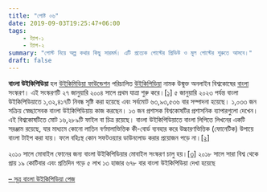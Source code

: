 ```yaml
---
title: "পোষ্ট ০৬"
date: 2019-09-03T19:25:47+06:00
tags: 
    - ট্যাগ-১
    - ট্যাগ-২
summary: "পোস্ট নিয়ে অল্প কথার কিছু সারমর্ম। এটি প্রত্যেক পোস্টের প্রিভিউ ও মুল পোস্টের শুরুতে আসবে।"
draft: false
---
```


**বাংলা উইকিপিডিয়া** হল [উইকিমিডিয়া ফাউন্ডেশন](https://bn.wikipedia.org/wiki/%E0%A6%89%E0%A6%87%E0%A6%95%E0%A6%BF%E0%A6%AE%E0%A6%BF%E0%A6%A1%E0%A6%BF%E0%A6%AF%E0%A6%BC%E0%A6%BE_%E0%A6%AB%E0%A6%BE%E0%A6%89%E0%A6%A8%E0%A7%8D%E0%A6%A1%E0%A7%87%E0%A6%B6%E0%A6%A8 "উইকিমিডিয়া ফাউন্ডেশন") পরিচালিত [উইকিপিডিয়া](https://bn.wikipedia.org/wiki/%E0%A6%89%E0%A6%87%E0%A6%95%E0%A6%BF%E0%A6%AA%E0%A6%BF%E0%A6%A1%E0%A6%BF%E0%A6%AF%E0%A6%BC%E0%A6%BE "উইকিপিডিয়া") নামক উন্মুক্ত অনলাইন বিশ্বকোষের [বাংলা](https://bn.wikipedia.org/wiki/%E0%A6%AC%E0%A6%BE%E0%A6%82%E0%A6%B2%E0%A6%BE_%E0%A6%AD%E0%A6%BE%E0%A6%B7%E0%A6%BE "বাংলা ভাষা") সংস্করণ। এই সংস্করণটি ২৭ জানুয়ারি ২০০৪ সালে প্রথম যাত্রা শুরু করে।[[১]](https://bn.wikipedia.org/wiki/%E0%A6%AC%E0%A6%BE%E0%A6%82%E0%A6%B2%E0%A6%BE_%E0%A6%89%E0%A6%87%E0%A6%95%E0%A6%BF%E0%A6%AA%E0%A6%BF%E0%A6%A1%E0%A6%BF%E0%A6%AF%E0%A6%BC%E0%A6%BE#cite_note-বাংলা_উইকিপিডিয়ার_১৫_বছর-1) ৫ জানুয়ারি ২০২৩ পর্যন্ত বাংলা উইকিপিডিয়াতে ১,৩২,৪১৭টি নিবন্ধ সৃষ্টি 
করা হয়েছে এবং সর্বমোট ৬৩,৯৩,৫৩৬ বার সম্পাদনা হয়েছে। ১,০৩৩ জন সক্রিয় 
স্বেচ্ছাসেবক বাংলা উইকিপিডিয়ায় কাজ করছেন। ১৩ জন প্রশাসক বিশ্বকোষটির 
প্রশাসনিক ব্যাপারগুলো দেখেন। এই বিশ্বকোষটিতে মোট ১৬,২৮৯টি ফাইল বা চিত্র 
রয়েছে। বাংলা উইকিপিডিয়াতে বাংলা লিপিতে লিখনের একটি সরঞ্জাম রয়েছে, যার
 মাধ্যমে কোনো লাতিন বর্ণমালাভিত্তিক কী-বোর্ড ব্যবহার করে উচ্চারণভিত্তিক 
(ফোনেটিক) উপায়ে বাংলা টাইপ করা যায়। ফলে বহিঃস্থ কোন সফটওয়্যার ডাউনলোড
 করার প্রয়োজন পড়ে না।[[২]](https://bn.wikipedia.org/wiki/%E0%A6%AC%E0%A6%BE%E0%A6%82%E0%A6%B2%E0%A6%BE_%E0%A6%89%E0%A6%87%E0%A6%95%E0%A6%BF%E0%A6%AA%E0%A6%BF%E0%A6%A1%E0%A6%BF%E0%A6%AF%E0%A6%BC%E0%A6%BE#cite_note-2)

২০১০ সালে মোবাইল ফোনের জন্য বাংলা উইকিপিডিয়ার মোবাইল সংস্করণ চালু হয়।[[৩]](https://bn.wikipedia.org/wiki/%E0%A6%AC%E0%A6%BE%E0%A6%82%E0%A6%B2%E0%A6%BE_%E0%A6%89%E0%A6%87%E0%A6%95%E0%A6%BF%E0%A6%AA%E0%A6%BF%E0%A6%A1%E0%A6%BF%E0%A6%AF%E0%A6%BC%E0%A6%BE#cite_note-3) ২০১৮ সালে সারা বিশ্ব থেকে প্রায় ১৯ কোটিবার এবং প্রতিদিন গড়ে ৫ লাখ ১৩ হাজার ৬৭৮ বার বাংলা উইকিপিডিয়া দেখা হয়েছে

[– সূত্র বাংলা উইকিপিডিয়া পেজ](https://bn.wikipedia.org/wiki/%E0%A6%AC%E0%A6%BE%E0%A6%82%E0%A6%B2%E0%A6%BE_%E0%A6%89%E0%A6%87%E0%A6%95%E0%A6%BF%E0%A6%AA%E0%A6%BF%E0%A6%A1%E0%A6%BF%E0%A6%AF%E0%A6%BC%E0%A6%BE)